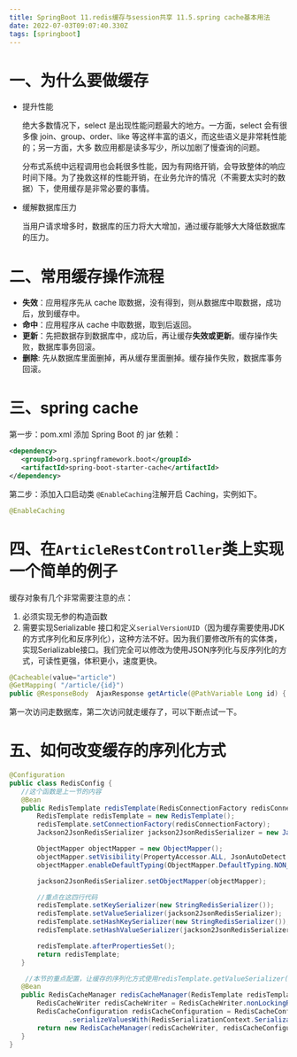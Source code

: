 ```yaml
---
title: SpringBoot 11.redis缓存与session共享 11.5.spring cache基本用法
date: 2022-07-03T09:07:40.330Z
tags: [springboot]
---
```

# 一、为什么要做缓存

- 提升性能

  绝大多数情况下，select 是出现性能问题最大的地方。一方面，select 会有很多像 join、group、order、like 等这样丰富的语义，而这些语义是非常耗性能的；另一方面，大多 数应用都是读多写少，所以加剧了慢查询的问题。

  分布式系统中远程调用也会耗很多性能，因为有网络开销，会导致整体的响应时间下降。为了挽救这样的性能开销，在业务允许的情况（不需要太实时的数据）下，使用缓存是非常必要的事情。

- 缓解数据库压力

  当用户请求增多时，数据库的压力将大大增加，通过缓存能够大大降低数据库的压力。

# 二、常用缓存操作流程

- **失效**：应用程序先从 cache 取数据，没有得到，则从数据库中取数据，成功后，放到缓存中。
- **命中**：应用程序从 cache 中取数据，取到后返回。
- **更新**：先把数据存到数据库中，成功后，再让缓存**失效或更新**。缓存操作失败，数据库事务回滚。
- **删除**: 先从数据库里面删掉，再从缓存里面删掉。缓存操作失败，数据库事务回滚。

# 三、spring cache

第一步：pom.xml 添加 Spring Boot 的 jar 依赖：

```xml
<dependency>
   <groupId>org.springframework.boot</groupId>
   <artifactId>spring-boot-starter-cache</artifactId>
</dependency>
```

第二步：添加入口启动类 `@EnableCaching`注解开启 Caching，实例如下。

```java
@EnableCaching
```

# 四、在`ArticleRestController`类上实现一个简单的例子

缓存对象有几个非常需要注意的点：

1. 必须实现无参的构造函数
2. 需要实现Serializable 接口和定义`serialVersionUID`（因为缓存需要使用JDK的方式序列化和反序列化），这种方法不好。因为我们要修改所有的实体类，实现Serializable接口。我们完全可以修改为使用JSON序列化与反序列化的方式，可读性更强，体积更小，速度更快。

```java
@Cacheable(value="article")
@GetMapping( "/article/{id}")
public @ResponseBody  AjaxResponse getArticle(@PathVariable Long id) {
```

第一次访问走数据库，第二次访问就走缓存了，可以下断点试一下。

# 五、如何改变缓存的序列化方式

```java
@Configuration
public class RedisConfig {
   //这个函数是上一节的内容
   @Bean
   public RedisTemplate redisTemplate(RedisConnectionFactory redisConnectionFactory) {
       RedisTemplate redisTemplate = new RedisTemplate();
       redisTemplate.setConnectionFactory(redisConnectionFactory);
       Jackson2JsonRedisSerializer jackson2JsonRedisSerializer = new Jackson2JsonRedisSerializer(Object.class);

       ObjectMapper objectMapper = new ObjectMapper();
       objectMapper.setVisibility(PropertyAccessor.ALL, JsonAutoDetect.Visibility.ANY);
       objectMapper.enableDefaultTyping(ObjectMapper.DefaultTyping.NON_FINAL);

       jackson2JsonRedisSerializer.setObjectMapper(objectMapper);

       //重点在这四行代码
       redisTemplate.setKeySerializer(new StringRedisSerializer());
       redisTemplate.setValueSerializer(jackson2JsonRedisSerializer);
       redisTemplate.setHashKeySerializer(new StringRedisSerializer());
       redisTemplate.setHashValueSerializer(jackson2JsonRedisSerializer);

       redisTemplate.afterPropertiesSet();
       return redisTemplate;
   }

    //本节的重点配置，让缓存的序列化方式使用redisTemplate.getValueSerializer()
   @Bean
   public RedisCacheManager redisCacheManager(RedisTemplate redisTemplate) {
       RedisCacheWriter redisCacheWriter = RedisCacheWriter.nonLockingRedisCacheWriter(redisTemplate.getConnectionFactory());
       RedisCacheConfiguration redisCacheConfiguration = RedisCacheConfiguration.defaultCacheConfig()
               .serializeValuesWith(RedisSerializationContext.SerializationPair.fromSerializer(redisTemplate.getValueSerializer()));
       return new RedisCacheManager(redisCacheWriter, redisCacheConfiguration);
   }
}
```